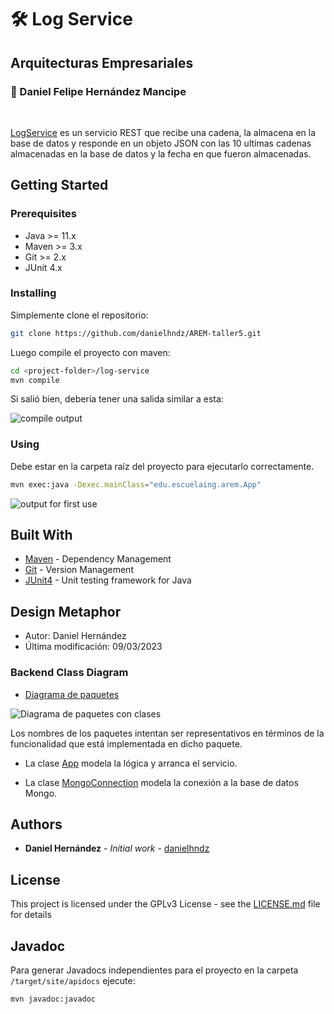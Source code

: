 # :hammer_and_wrench: Log Service

## Arquitecturas Empresariales

### :pushpin: Daniel Felipe Hernández Mancipe

<br/>

[LogService](/log-service/src/main/java/edu/escuelaing/arem/App.java) es un servicio REST que recibe una cadena, la almacena en la base de datos y responde en un objeto JSON con las 10 ultimas cadenas almacenadas en la base de datos y la fecha en que fueron almacenadas.

## Getting Started

### Prerequisites

- Java >= 11.x
- Maven >= 3.x
- Git >= 2.x
- JUnit 4.x

### Installing

Simplemente clone el repositorio:

```bash
git clone https://github.com/danielhndz/AREM-taller5.git
```

Luego compile el proyecto con maven:

```bash
cd <project-folder>/log-service
mvn compile
```

Si salió bien, debería tener una salida similar a esta:

![compile output](../../media/log_service_mvn_compile.png?raw=true)

### Using

Debe estar en la carpeta raíz del proyecto para ejecutarlo correctamente.

```bash
mvn exec:java -Dexec.mainClass="edu.escuelaing.arem.App"
```

![output for first use](../../media/log_service_using1.png?raw=true)

## Built With

- [Maven](https://maven.apache.org/) - Dependency Management
- [Git](https://git-scm.com/) - Version Management
- [JUnit4](https://junit.org/junit4/) - Unit testing framework for Java

## Design Metaphor

- Autor: Daniel Hernández
- Última modificación: 09/03/2023

### Backend Class Diagram

- [Diagrama de paquetes](/log-service/src/main/java/edu/escuelaing/arem/)

![Diagrama de paquetes con clases](../../media/pkgs_simple.png?raw=true)

Los nombres de los paquetes intentan ser representativos en términos de la funcionalidad que está implementada en dicho paquete.

- La clase [App](/log-service/src/main/java/edu/escuelaing/arem/App.java) modela la lógica y arranca el servicio.

- La clase [MongoConnection](/log-service/src/main/java/edu/escuelaing/arem/persistence/MongoConnection.java) modela la conexión a la base de datos Mongo.

## Authors

- **Daniel Hernández** - _Initial work_ - [danielhndz](https://github.com/danielhndz)

## License

This project is licensed under the GPLv3 License - see the [LICENSE.md](LICENSE.md) file for details

## Javadoc

Para generar Javadocs independientes para el proyecto en la carpeta `/target/site/apidocs` ejecute:

```bash
mvn javadoc:javadoc
```
